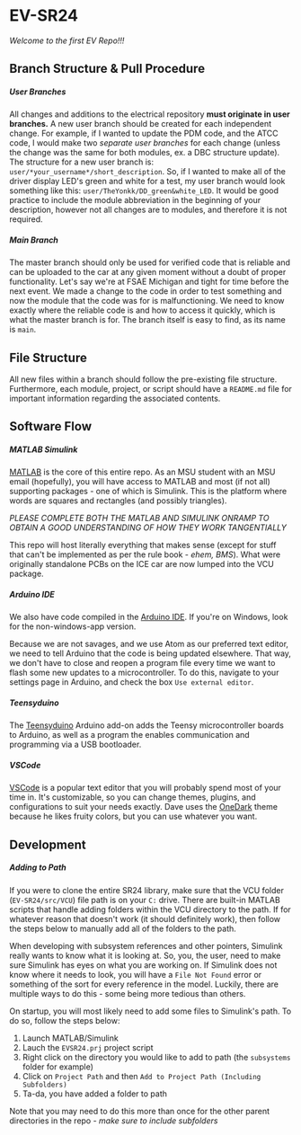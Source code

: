 # EV-SR24

*Welcome to the first EV Repo!!!*

## Branch Structure & Pull Procedure

##### User Branches
All changes and additions to the electrical repository __must originate in user
branches.__ A new user branch should be created for each independent change. For example,
if I wanted to update the PDM code, and the ATCC code, I would make two
_separate user branches_ for each change (unless the change was
the same for both modules, ex. a DBC structure update). The structure for a new
user branch is: `user/*your_username*/short_description`. So, if I wanted to make
all of the driver display LED's green and white for a test, my user branch would look something like this:
`user/TheYonkk/DD_green&white_LED`. It would be good practice to include the module abbreviation
in the beginning of your description, however not all changes are to modules, and therefore it is not required.

##### Main Branch
The master branch should only be used for verified code that is reliable and can be uploaded to the car at any given
moment without a doubt of proper functionality. Let's say we're at FSAE Michigan and tight for time before the next
event. We made a change to the code in order to test something and now the module that the code was for is
malfunctioning. We need to know exactly where the reliable code is and how to access it quickly, which is what the
master branch is for. The branch itself is easy to find, as its name is `main`.

## File Structure
All new files within a branch should follow the pre-existing file structure. Furthermore, each module, project, or
script should have a `README.md` file for important information regarding the associated contents.

## Software Flow

##### MATLAB Simulink
[MATLAB](https://matlab.mathworks.com/) is the core of this entire repo. As an MSU student with an MSU email (hopefully), you will have access to MATLAB and most (if not all) supporting packages - one of which is Simulink. This is the platform where words are squares and rectangles (and possibly triangles).

_PLEASE COMPLETE BOTH THE MATLAB AND SIMULINK ONRAMP TO OBTAIN A GOOD UNDERSTANDING OF HOW THEY WORK TANGENTIALLY_

This repo will host literally everything that makes sense (except for stuff that can't be implemented as per the rule book - _ehem, BMS_). What were originally standalone PCBs on the ICE car are now lumped into the VCU package.

##### Arduino IDE
We also have code compiled in the [Arduino IDE](https://www.arduino.cc/en/Main/Software). If you're on Windows, look for the
non-windows-app version.

Because we are not savages, and we use Atom as our preferred text editor, we need to tell Arduino that the code is being updated elsewhere. That way, we don't have to close and reopen a program file every time we want to flash some new updates to a microcontroller. To do this, navigate to your settings page in Arduino, and check the box `Use external editor`.

##### Teensyduino
The [Teensyduino](https://www.pjrc.com/teensy/teensyduino.html) Arduino add-on adds the Teensy microcontroller boards
to Arduino, as well as a program the enables communication and programming via a USB bootloader.

##### VSCode
[VSCode](https://code.visualstudio.com/) is a popular text editor that you will probably spend most of your time in. It's
customizable, so you can change themes, plugins, and configurations to suit your needs exactly. Dave uses the
[OneDark](https://marketplace.visualstudio.com/items?itemName=zhuangtongfa.Material-theme) theme because he likes fruity colors, but you can use whatever you want.

## Development

##### Adding to Path

If you were to clone the entire SR24 library, make sure that the VCU folder (`EV-SR24/src/VCU`) file path is on your `C:` drive. There are built-in MATLAB scripts that handle adding folders within the VCU directory to the path. If for whatever reason that doesn't work (it should definitely work), then follow the steps below to manually add all of the folders to the path. 

When developing with subsystem references and other pointers, Simulink really wants to know what it is looking at. So, you, the user, need to make sure Simulink has eyes on what you are working on. If Simulink does not know where it needs to look, you will have a `File Not Found` error or something of the sort for every reference in the model. Luckily, there are multiple ways to do this - some being more tedious than others.

On startup, you will most likely need to add some files to Simulink's path. To do so, follow the steps below:

1. Launch MATLAB/Simulink
2. Lauch the `EVSR24.prj` project script
3. Right click on the directory you would like to add to path (the `subsystems` folder for example)
4. Click on `Project Path` and then `Add to Project Path (Including Subfolders)`
5. Ta-da, you have added a folder to path

Note that you may need to do this more than once for the other parent directories in the repo - _make sure to include subfolders_ 
